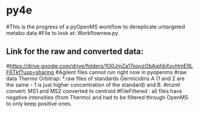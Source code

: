 # py4e
#This is the progress of a pyOpenMS workflow to dereplicate untargeted metabo data 
#File to look at: Workflownew.py

## Link for the raw and converted data:
#https://drive.google.com/drive/folders/1O0JmZa17oqyzObAjphbXxyHmE9LF6Tkf?usp=sharing
#Agilent files cannot run right now in pyopenms 
#raw data Thermo Orbitrap: *.raw files of standards Germicidins A (1 and 2 are the same - 1 is just higher concentration of the standard) and B. 
#mzml convert: MS1 and MS2 converted to centroid
#FileFiltered : all files have negative intensities (from Thermo) and had to be filtered through OpenMS to only keep positive ones.
